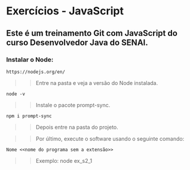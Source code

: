 # Exercícios - JavaScript

## Este é um treinamento Git com JavaScript do curso Desenvolvedor Java do SENAI.

### Instalar o Node: <br>

```
https://nodejs.org/en/
```

>> Entre na pasta e veja a versão do Node instalada.

```
node -v
```

>> Instale o pacote prompt-sync.

```
npm i prompt-sync
```

>> Depois entre na pasta do projeto.

>> Por último, execute o software usando o seguinte comando:

```
Nome <<nome do programa sem a extensão>>
```
>> Exemplo: node ex_s2_1